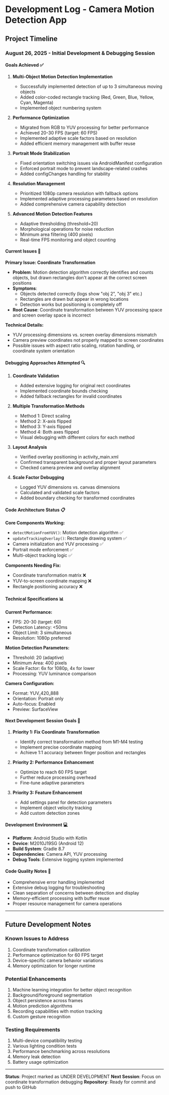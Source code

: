 # Development Log - Camera Motion Detection App

## Project Timeline

### August 26, 2025 - Initial Development & Debugging Session

#### Goals Achieved ✅
1. **Multi-Object Motion Detection Implementation**
   - Successfully implemented detection of up to 3 simultaneous moving objects
   - Added color-coded rectangle tracking (Red, Green, Blue, Yellow, Cyan, Magenta)
   - Implemented object numbering system

2. **Performance Optimization**
   - Migrated from RGB to YUV processing for better performance
   - Achieved 20-30 FPS (target: 60 FPS)
   - Implemented adaptive scale factors based on resolution
   - Added efficient memory management with buffer reuse

3. **Portrait Mode Stabilization**
   - Fixed orientation switching issues via AndroidManifest configuration
   - Enforced portrait mode to prevent landscape-related crashes
   - Added configChanges handling for stability

4. **Resolution Management**
   - Prioritized 1080p camera resolution with fallback options
   - Implemented adaptive processing parameters based on resolution
   - Added comprehensive camera capability detection

5. **Advanced Motion Detection Features**
   - Adaptive thresholding (threshold=20)
   - Morphological operations for noise reduction
   - Minimum area filtering (400 pixels)
   - Real-time FPS monitoring and object counting

#### Current Issues 🔧

**Primary Issue: Coordinate Transformation**
- **Problem**: Motion detection algorithm correctly identifies and counts objects, but drawn rectangles don't appear at the correct screen positions
- **Symptoms**: 
  - Objects detected correctly (logs show "obj 2", "obj 3" etc.)
  - Rectangles are drawn but appear in wrong locations
  - Detection works but positioning is completely off
- **Root Cause**: Coordinate transformation between YUV processing space and screen overlay space is incorrect

**Technical Details:**
- YUV processing dimensions vs. screen overlay dimensions mismatch
- Camera preview coordinates not properly mapped to screen coordinates
- Possible issues with aspect ratio scaling, rotation handling, or coordinate system orientation

#### Debugging Approaches Attempted 🔍

1. **Coordinate Validation**
   - Added extensive logging for original rect coordinates
   - Implemented coordinate bounds checking
   - Added fallback rectangles for invalid coordinates

2. **Multiple Transformation Methods**
   - Method 1: Direct scaling
   - Method 2: X-axis flipped
   - Method 3: Y-axis flipped
   - Method 4: Both axes flipped
   - Visual debugging with different colors for each method

3. **Layout Analysis**
   - Verified overlay positioning in activity_main.xml
   - Confirmed transparent background and proper layout parameters
   - Checked camera preview and overlay alignment

4. **Scale Factor Debugging**
   - Logged YUV dimensions vs. canvas dimensions
   - Calculated and validated scale factors
   - Added boundary checking for transformed coordinates

#### Code Architecture Status 📋

**Core Components Working:**
- `detectMotionFromYUV()`: Motion detection algorithm ✅
- `updateTrackingOverlay()`: Rectangle drawing system ✅ 
- Camera initialization and YUV processing ✅
- Portrait mode enforcement ✅
- Multi-object tracking logic ✅

**Components Needing Fix:**
- Coordinate transformation matrix ❌
- YUV-to-screen coordinate mapping ❌
- Rectangle positioning accuracy ❌

#### Technical Specifications 📊

**Current Performance:**
- FPS: 20-30 (target: 60)
- Detection Latency: <50ms
- Object Limit: 3 simultaneous
- Resolution: 1080p preferred

**Motion Detection Parameters:**
- Threshold: 20 (adaptive)
- Minimum Area: 400 pixels
- Scale Factor: 6x for 1080p, 4x for lower
- Processing: YUV luminance comparison

**Camera Configuration:**
- Format: YUV_420_888
- Orientation: Portrait only
- Auto-focus: Enabled
- Preview: SurfaceView

#### Next Development Session Goals 🎯

1. **Priority 1: Fix Coordinate Transformation**
   - Identify correct transformation method from M1-M4 testing
   - Implement precise coordinate mapping
   - Achieve 1:1 accuracy between finger position and rectangles

2. **Priority 2: Performance Enhancement**
   - Optimize to reach 60 FPS target
   - Further reduce processing overhead
   - Fine-tune adaptive parameters

3. **Priority 3: Feature Enhancement**
   - Add settings panel for detection parameters
   - Implement object velocity tracking
   - Add custom detection zones

#### Development Environment 💻
- **Platform**: Android Studio with Kotlin
- **Device**: M2010J19SG (Android 12)
- **Build System**: Gradle 8.7
- **Dependencies**: Camera API, YUV processing
- **Debug Tools**: Extensive logging system implemented

#### Code Quality Notes 📝
- Comprehensive error handling implemented
- Extensive debug logging for troubleshooting
- Clean separation of concerns between detection and display
- Memory-efficient processing with buffer reuse
- Proper resource management for camera operations

---

## Future Development Notes

### Known Issues to Address
1. Coordinate transformation calibration
2. Performance optimization for 60 FPS target
3. Device-specific camera behavior variations
4. Memory optimization for longer runtime

### Potential Enhancements
1. Machine learning integration for better object recognition
2. Background/foreground segmentation
3. Object persistence across frames
4. Motion prediction algorithms
5. Recording capabilities with motion tracking
6. Custom gesture recognition

### Testing Requirements
1. Multi-device compatibility testing
2. Various lighting condition tests
3. Performance benchmarking across resolutions
4. Memory leak detection
5. Battery usage optimization

---

**Status**: Project marked as UNDER DEVELOPMENT
**Next Session**: Focus on coordinate transformation debugging
**Repository**: Ready for commit and push to GitHub
